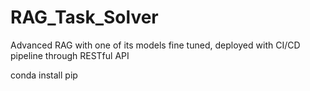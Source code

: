 # RAG_Task_Solver
Advanced RAG with one of its models fine tuned, deployed with CI/CD pipeline through RESTful API

conda install pip